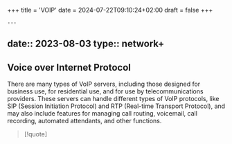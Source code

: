 +++
title = 'VOIP'
date = 2024-07-22T09:10:24+02:00
draft = false
+++

    ---
date:: 2023-08-03
type:: network+
---
##  Voice over Internet Protocol
There are many types of VoIP servers, including those designed for business use, for residential use, and for use by telecommunications providers. These servers can handle different types of VoIP protocols, like SIP (Session Initiation Protocol) and RTP (Real-time Transport Protocol), and may also include features for managing call routing, voicemail, call recording, automated attendants, and other functions.

>[!quote]